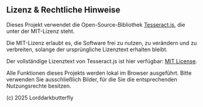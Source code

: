 ## Lizenz & Rechtliche Hinweise

Dieses Projekt verwendet die Open-Source-Bibliothek [Tesseract.js](https://github.com/naptha/tesseract.js), die unter der MIT-Lizenz steht.

Die MIT-Lizenz erlaubt es, die Software frei zu nutzen, zu verändern und zu verbreiten, solange der ursprüngliche Lizenztext erhalten bleibt.

Der vollständige Lizenztext von Tesseract.js ist hier verfügbar: [MIT License](https://opensource.org/licenses/MIT).

Alle Funktionen dieses Projekts werden lokal im Browser ausgeführt. Bitte verwenden Sie ausschließlich Bilder, für die Sie die entsprechenden Nutzungsrechte besitzen.

(c) 2025 Lorddarkbutterfly
